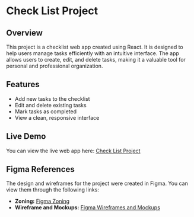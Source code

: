 # Check List Project

## Overview

This project is a checklist web app created using React. It is designed to help users manage tasks efficiently with an intuitive interface. The app allows users to create, edit, and delete tasks, making it a valuable tool for personal and professional organization.

## Features

- Add new tasks to the checklist
- Edit and delete existing tasks
- Mark tasks as completed
- View a clean, responsive interface

## Live Demo

You can view the live web app here: [Check List Project](https://checklist-project.vercel.app/)

## Figma References

The design and wireframes for the project were created in Figma. You can view them through the following links:

- **Zoning:** [Figma Zoning](https://www.figma.com/design/Eg23tPTzMogDl5YUqsDnFW/Check-List-Project?node-id=0-1&node-type=canvas&t=62Wq6SPMt3mgCe3t-0)
- **Wireframe and Mockups:** [Figma Wireframes and Mockups](https://www.figma.com/design/Eg23tPTzMogDl5YUqsDnFW/Check-List-Project?node-id=31-832&node-type=canvas&t=pO5WabnVzXFT9SSu-0)
